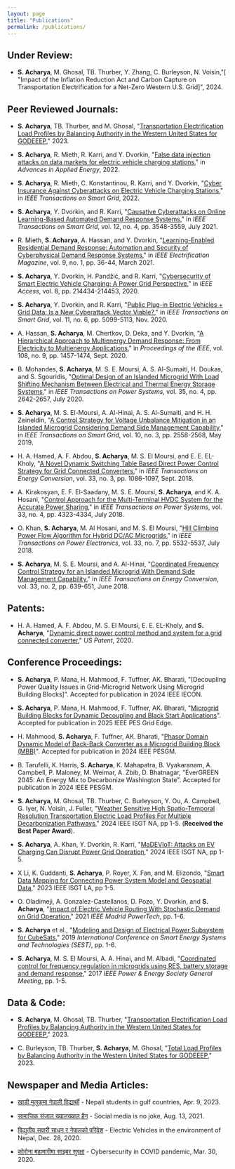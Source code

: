 ```yaml
---
layout: page
title: "Publications"
permalink: /publications/
---
```


## Under Review:

- **S. Acharya**, M. Ghosal, TB. Thurber, Y. Zhang, C. Burleyson,  N. Voisin,"[ "Impact of the Inflation Reduction Act and Carbon Capture on Transportation Electrification for a Net-Zero Western U.S. Grid]", 2024.

## Peer Reviewed Journals:
- **S. Acharya**, TB. Thurber, and M. Ghosal, "[Transportation Electrification Load Profiles by Balancing Authority in the Western United States for GODEEEP](https://zenodo.org/record/7888569)," 2023.

- **S. Acharya**, R. Mieth, R. Karri, and Y. Dvorkin, "[False data injection attacks on data markets for electric vehicle charging stations](https://www.sciencedirect.com/science/article/pii/S2666792422000166)," in *Advances in Applied Energy*, 2022.

- **S. Acharya**, R. Mieth, C. Konstantinou, R. Karri, and Y. Dvorkin, "[Cyber Insurance Against Cyberattacks on Electric Vehicle Charging Stations](https://ieeexplore.ieee.org/document/9642055)," in *IEEE Transactions on Smart Grid*, 2022.

- **S. Acharya**, Y. Dvorkin, and R. Karri, "[Causative Cyberattacks on Online Learning-Based Automated Demand Response Systems](https://ieeexplore.ieee.org/abstract/document/9383108)," in *IEEE Transactions on Smart Grid*, vol. 12, no. 4, pp. 3548-3559, July 2021.

- R. Mieth, **S. Acharya**, A. Hassan, and Y. Dvorkin, "[Learning-Enabled Residential Demand Response: Automation and Security of Cyberphysical Demand Response Systems](https://ieeexplore.ieee.org/abstract/document/9371242)," in *IEEE Electrification Magazine*, vol. 9, no. 1, pp. 36-44, March 2021.

- **S. Acharya**, Y. Dvorkin, H. Pandžić, and R. Karri, "[Cybersecurity of Smart Electric Vehicle Charging: A Power Grid Perspective](https://ieeexplore.ieee.org/abstract/document/9272723)," in *IEEE Access*, vol. 8, pp. 214434-214453, 2020.

- **S. Acharya**, Y. Dvorkin, and R. Karri, "[Public Plug-in Electric Vehicles + Grid Data: Is a New Cyberattack Vector Viable?](https://ieeexplore.ieee.org/abstract/document/9091609)," in *IEEE Transactions on Smart Grid*, vol. 11, no. 6, pp. 5099-5113, Nov. 2020.

- A. Hassan, **S. Acharya**, M. Chertkov, D. Deka, and Y. Dvorkin, "[A Hierarchical Approach to Multienergy Demand Response: From Electricity to Multienergy Applications](https://ieeexplore.ieee.org/abstract/document/9076178)," in *Proceedings of the IEEE*, vol. 108, no. 9, pp. 1457-1474, Sept. 2020.

- B. Mohandes, **S. Acharya**, M. S. E. Moursi, A. S. Al-Sumaiti, H. Doukas, and S. Sgouridis, "[Optimal Design of an Islanded Microgrid With Load Shifting Mechanism Between Electrical and Thermal Energy Storage Systems](https://ieeexplore.ieee.org/abstract/document/8970322)," in *IEEE Transactions on Power Systems*, vol. 35, no. 4, pp. 2642-2657, July 2020.

- **S. Acharya**, M. S. El-Moursi, A. Al-Hinai, A. S. Al-Sumaiti, and H. H. Zeineldin, "[A Control Strategy for Voltage Unbalance Mitigation in an Islanded Microgrid Considering Demand Side Management Capability](https://ieeexplore.ieee.org/abstract/document/8305506)," in *IEEE Transactions on Smart Grid*, vol. 10, no. 3, pp. 2558-2568, May 2019.

- H. A. Hamed, A. F. Abdou, **S. Acharya**, M. S. El Moursi, and E. E. EL-Kholy, "[A Novel Dynamic Switching Table Based Direct Power Control Strategy for Grid Connected Converters](https://ieeexplore.ieee.org/abstract/document/8265095)," in *IEEE Transactions on Energy Conversion*, vol. 33, no. 3, pp. 1086-1097, Sept. 2018.

- A. Kirakosyan, E. F. El-Saadany, M. S. E. Moursi, **S. Acharya**, and K. A. Hosani, "[Control Approach for the Multi-Terminal HVDC System for the Accurate Power Sharing](https://ieeexplore.ieee.org/abstract/document/8239656)," in *IEEE Transactions on Power Systems*, vol. 33, no. 4, pp. 4323-4334, July 2018.

- O. Khan, **S. Acharya**, M. Al Hosani, and M. S. El Moursi, "[Hill Climbing Power Flow Algorithm for Hybrid DC/AC Microgrids](https://ieeexplore.ieee.org/abstract/document/8214225)," in *IEEE Transactions on Power Electronics*, vol. 33, no. 7, pp. 5532-5537, July 2018.

- **S. Acharya**, M. S. E. Moursi, and A. Al-Hinai, "[Coordinated Frequency Control Strategy for an Islanded Microgrid With Demand Side Management Capability](https://ieeexplore.ieee.org/abstract/document/8068277)," in *IEEE Transactions on Energy Conversion*, vol. 33, no. 2, pp. 639-651, June 2018.

## Patents:
- H. A. Hamed, A. F. Abdou, M. S. El Moursi, E. E. EL-Kholy, and **S. Acharya**, "[Dynamic direct power control method and system for a grid connected converter](https://patents.google.com/patent/US10637243B1/en)," *US Patent*, 2020.

## Conference Proceedings:
- **S. Acharya**,  P. Mana, H. Mahmood, F. Tuffner, AK. Bharati, "[Decoupling Power Quality Issues in Grid-Microgrid Network Using Microgrid Building Blocks]". Accepted for publication in 2024 IEEE IECON.

- **S. Acharya**,  P. Mana, H. Mahmood, F. Tuffner, AK. Bharati, "[Microgrid Building Blocks for Dynamic Decoupling and Black Start Applications](https://arxiv.org/abs/2408.07601)". Accepted for publication in 2025 IEEE PES Grid Edge.

- H. Mahmood, **S. Acharya**, F. Tuffner, AK. Bharati, "[Phasor Domain Dynamic Model of Back-Back Converter as a Microgrid Building Block (MBB)](https://arxiv.org/abs/2402.17056)". Accepted for publication in 2024 IEEE PESGM.

- B. Tarufelli, K. Harris, **S. Acharya**, K. Mahapatra, B. Vyakaranam, A. Campbell, P. Maloney, M. Weimar, A. Zbib, D. Bhatnagar, "EverGREEN 2045: An Energy Mix to Decarbonize Washington State". Accepted for publication in 2024 IEEE PESGM.

- **S. Acharya**, M. Ghosal, TB. Thurber, C. Burleyson, Y. Ou, A. Campbell, G. Iyer, N. Voisin, J. Fuller, "[Weather Sensitive High Spatio-Temporal Resolution Transportation Electric Load Profiles For Multiple Decarbonization Pathways](https://arxiv.org/abs/2307.15237)," 2024 IEEE ISGT NA, pp 1-5. (**Received the Best Paper Award**).

- **S. Acharya**, A. Khan, Y. Dvorkin, R. Karri, "[MaDEVIoT: Attacks on EV Charging Can Disrupt Power Grid Operation](https://ieeexplore.ieee.org/abstract/document/10454199)," 2024 IEEE ISGT NA, pp 1-5.

- X Li, K. Guddanti, **S. Acharya**, P. Royer, X. Fan, and M. Elizondo, "[Smart Data Mapping for Connecting Power System Model and Geospatial Data](https://ieeexplore.ieee.org/document/10328353)," 2023 IEEE ISGT LA, pp 1-5.

- O. Oladimeji, A. Gonzalez-Castellanos, D. Pozo, Y. Dvorkin, and **S. Acharya**, "[Impact of Electric Vehicle Routing With Stochastic Demand on Grid Operation](https://ieeexplore.ieee.org/document/9495092)," 2021 *IEEE Madrid PowerTech*, pp. 1-6.

- **S. Acharya** et al., "[Modeling and Design of Electrical Power Subsystem for CubeSats](https://ieeexplore.ieee.org/document/8849042)," 2019 *International Conference on Smart Energy Systems and Technologies (SEST)*, pp. 1-6.

- **S. Acharya**, M. S. El Moursi, A. A. Hinai, and M. Albadi, "[Coordinated control for frequency regulation in microgrids using RES, battery storage and demand response](https://ieeexplore.ieee.org/document/8274565)," 2017 *IEEE Power & Energy Society General Meeting*, pp. 1-5.

## Data & Code:
- **S. Acharya**, M. Ghosal, TB. Thurber, "[Transportation Electrification Load Profiles by Balancing Authority in the Western United States for GODEEEP](https://doi.org/10.5281/zenodo.8065137)," 2023.

- C. Burleyson, TB. Thurber, **S. Acharya**, M. Ghosal, "[Total Load Profiles by Balancing Authority in the Western United States for GODEEEP](https://doi.org/10.5281/zenodo.8067472)," 2023.

## Newspaper and Media Articles:
- [खाडी मुलुकमा नेपाली विद्यार्थी](https://deshsanchar.com/2023/04/09/783409/?fbclid=IwAR2G6Hmczti7kCLJWFJLlvNFbDYnUP8qfd6H_EyO9Nno0jvHjQ797aiOG1U_aem_th_ARG5So6okIa33NVJf-y71PBSzti7wHfzI_IY1NKxuuPmet5NJgrMDSHMmSaf9rcV6KQ) - Nepali students in gulf countries, Apr. 9, 2023.

- [सामाजिक संजाल ख्यालख्याल हैन](https://deshsanchar.com/2021/08/13/543455/?fbclid=IwAR3I2z712K-Rd2TGPXkod7lOmH-VYm0TSiPWqf2RjyatB0EmhbrzdPQaR0M/) - Social media is no joke, Aug. 13, 2021.

- [विद्युतीय सवारी साधन र नेपालको परिवेश](https://nepallive.com/story/235327) - Electric Vehicles in the environment of Nepal, Dec. 28, 2020.

- [कोरोना महामारीमा साइबर सुरक्षा](https://nepallive.com/story/213278?fbclid=IwAR2Qow0KBKM-ZTiVSCfugPZsyknNWTpxG_ALp4pdtvAbf1cG4KCIEMDMxho) - Cybersecurity in COVID pandemic, Mar. 30, 2020.
